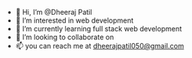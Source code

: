 - 👋 Hi, I’m @Dheeraj Patil
- 👀 I’m interested in web development
- 🌱 I’m currently learning full stack web development
- 💞️ I’m looking to collaborate on
- 📫 you can reach me at dheerajpatil050@gmail.com
<!---
Dheeraj0508/Dheeraj0508 is a ✨ special ✨ repository because its `README.md` (this file) appears on your GitHub profile.
You can click the Preview link to take a look at your changes.
--->
